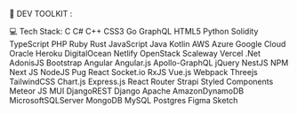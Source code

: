 💜 DEV TOOLKIT :
  

💻 Tech Stack:
C C# C++ CSS3 Go GraphQL HTML5 Python Solidity TypeScript PHP Ruby Rust JavaScript Java Kotlin AWS Azure Google Cloud Oracle Heroku DigitalOcean Netlify OpenStack Scaleway Vercel .Net AdonisJS Bootstrap Angular Angular.js Apollo-GraphQL jQuery NestJS NPM Next JS NodeJS Pug React Socket.io RxJS Vue.js Webpack Threejs TailwindCSS Chart.js Express.js React Router Strapi Styled Components Meteor JS MUI DjangoREST Django Apache AmazonDynamoDB MicrosoftSQLServer MongoDB MySQL Postgres Figma Sketch


